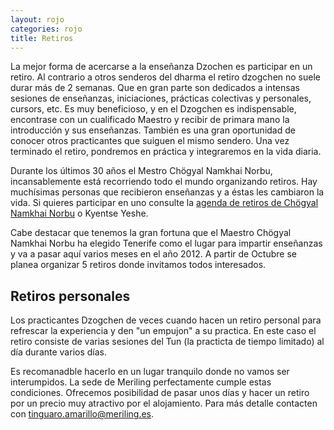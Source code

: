 ```yaml
---
layout: rojo
categories: rojo
title: Retiros
---  
```

La mejor forma de acercarse a la enseñanza Dzochen es participar en un retiro. Al contrario a otros senderos del dharma el retiro dzogchen no suele durar más de 2 semanas. Que en gran parte son dedicados a intensas sesiones de enseñanzas, iniciaciones, prácticas colectivas y personales, cursors, etc. Es muy beneficioso, y en el Dzogchen es indispensable, encontrase con un cualificado Maestro y recibir de primara mano la introducción y sus enseñanzas. También es una gran oportunidad de conocer otros practicantes que suiguen el mismo sendero.
Una vez terminado el retiro, pondremos en práctica y integraremos en la vida diaria.

Durante los últimos 30 años el Mestro Chögyal Namkhai Norbu, incansablemente está recorriendo todo el mundo organizando retiros. Hay muchísimas personas que recibieron enseñanzas y a éstas les cambiaron la vida. Si quieres participar en uno consulte la [agenda de retiros de Chögyal Namkhai Norbu](http://www.dzogchen.it/CNN-shcedule_20111118.pdf) o Kyentse Yeshe.

Cabe destacar que tenemos la gran fortuna que el Maestro Chögyal Namkhai Norbu ha elegido Tenerife como el lugar para impartir enseñanzas y va a pasar aquí varios meses en el año 2012. A partir de Octubre se planea organizar 5 retiros donde invitamos todos interesados.

Retiros personales
------------------
Los practicantes Dzogchen de veces cuando hacen un retiro personal para refrescar la experiencia y den "un empujon" a su practica. En este caso el retiro consiste de varias sesiones del Tun (la practicta de tiempo limitado) al día durante varios días. 

Es recomanadble hacerlo en un lugar tranquilo donde no vamos ser interumpidos. La sede de Meriling perfectamente cumple estas condiciones. Ofrecemos posibilidad de pasar unos días y hacer un retiro por un precio muy atractivo por el alojamiento. Para más detalle contacten con tinguaro.amarillo@meriling.es.